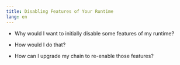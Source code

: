 ```yaml
---
title: Disabling Features of Your Runtime
lang: en
---
```


* Why would I want to initially disable some features of my runtime?

* How would I do that?

* How can I upgrade my chain to re-enable those features?

